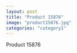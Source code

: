 ```yaml
---
layout: post
title: "Product 15876"
image: "product15876.jpg"
categories: "category1"
---
```

Product 15876
